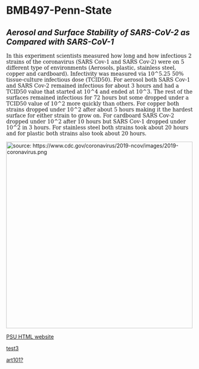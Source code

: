 

# BMB497-Penn-State

<h2><i><b>Aerosol and Surface Stability of SARS-CoV-2 as Compared with SARS-CoV-1</b></i></h2>


<p style = "font-family:Constantia, 'Lucida Bright', 'DejaVu Serif', Georgia, 'serif'">In this experiment scientists measured how long and how infectious 2 strains of the coronavirus (SARS Cov-1 and SARS Cov-2) were on 5 different type of environments (Aerosols, plastic, stainless steel, copper and cardboard). Infectivity was measured via 10^5.25 50% tissue-culture infectious dose (TCID50). For aerosol both SARS Cov-1 and SARS Cov-2 remained infectious for about 3 hours and had a TCID50 value that started at 10^4 and ended at 10^3. The rest of the surfaces remained infectious for 72 hours but some dropped under a TCID50 value of 10^2 more quickly than others. For copper both strains dropped under 10^2 after about 5 hours making it the hardest surface for either strain to grow on. For cardboard SARS Cov-2 dropped under 10^2 after 10 hours but SARS Cov-1 dropped under 10^2 in 3 hours. For stainless steel both strains took about 20 hours and for plastic both strains also took about 20 hours.</p>
<p><img src="https://www.cdc.gov/coronavirus/2019-ncov/images/2019-coronavirus.png" alt="source: https://www.cdc.gov/coronavirus/2019-ncov/images/2019-coronavirus.png" width="500"></p>
 <p> <a href="http://www.personal.psu.edu/axb5947/index.html">PSU HTML website</a></p>
 <p> <a href="https://avi583.github.io/BMB497-Penn-State/test3.html">test3</a></p> 
 <p> <a href="https://avi583.github.io/BMB497-Penn-State/test3.html">art101?</a></p> 
